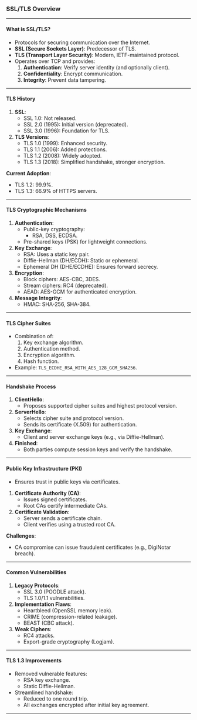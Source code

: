### SSL/TLS Overview

---

#### **What is SSL/TLS?**

- Protocols for securing communication over the Internet.
- **SSL (Secure Sockets Layer)**: Predecessor of TLS.
- **TLS (Transport Layer Security)**: Modern, IETF-maintained protocol.
- Operates over TCP and provides:
    1. **Authentication**: Verify server identity (and optionally client).
    2. **Confidentiality**: Encrypt communication.
    3. **Integrity**: Prevent data tampering.

---

#### **TLS History**

1. **SSL**:
    - SSL 1.0: Not released.
    - SSL 2.0 (1995): Initial version (deprecated).
    - SSL 3.0 (1996): Foundation for TLS.
2. **TLS Versions**:
    - TLS 1.0 (1999): Enhanced security.
    - TLS 1.1 (2006): Added protections.
    - TLS 1.2 (2008): Widely adopted.
    - TLS 1.3 (2018): Simplified handshake, stronger encryption.

**Current Adoption**:

- TLS 1.2: 99.9%.
- TLS 1.3: 66.9% of HTTPS servers.

---

#### **TLS Cryptographic Mechanisms**

1. **Authentication**:
    - Public-key cryptography:
        - RSA, DSS, ECDSA.
    - Pre-shared keys (PSK) for lightweight connections.
2. **Key Exchange**:
    - RSA: Uses a static key pair.
    - Diffie-Hellman (DH/ECDH): Static or ephemeral.
    - Ephemeral DH (DHE/ECDHE): Ensures forward secrecy.
3. **Encryption**:
    - Block ciphers: AES-CBC, 3DES.
    - Stream ciphers: RC4 (deprecated).
    - AEAD: AES-GCM for authenticated encryption.
4. **Message Integrity**:
    - HMAC: SHA-256, SHA-384.

---

#### **TLS Cipher Suites**

- Combination of:
    1. Key exchange algorithm.
    2. Authentication method.
    3. Encryption algorithm.
    4. Hash function.
- Example: `TLS_ECDHE_RSA_WITH_AES_128_GCM_SHA256`.

---

#### **Handshake Process**

1. **ClientHello**:
    - Proposes supported cipher suites and highest protocol version.
2. **ServerHello**:
    - Selects cipher suite and protocol version.
    - Sends its certificate (X.509) for authentication.
3. **Key Exchange**:
    - Client and server exchange keys (e.g., via Diffie-Hellman).
4. **Finished**:
    - Both parties compute session keys and verify the handshake.

---

#### **Public Key Infrastructure (PKI)**

- Ensures trust in public keys via certificates.

1. **Certificate Authority (CA)**:
    - Issues signed certificates.
    - Root CAs certify intermediate CAs.
2. **Certificate Validation**:
    - Server sends a certificate chain.
    - Client verifies using a trusted root CA.

**Challenges**:

- CA compromise can issue fraudulent certificates (e.g., DigiNotar breach).

---

#### **Common Vulnerabilities**

1. **Legacy Protocols**:
    - SSL 3.0 (POODLE attack).
    - TLS 1.0/1.1 vulnerabilities.
2. **Implementation Flaws**:
    - Heartbleed (OpenSSL memory leak).
    - CRIME (compression-related leakage).
    - BEAST (CBC attack).
3. **Weak Ciphers**:
    - RC4 attacks.
    - Export-grade cryptography (Logjam).

---

#### **TLS 1.3 Improvements**

- Removed vulnerable features:
    - RSA key exchange.
    - Static Diffie-Hellman.
- Streamlined handshake:
    - Reduced to one round trip.
    - All exchanges encrypted after initial key agreement.

---
